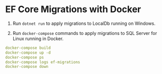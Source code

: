 # EF Core Migrations with Docker

1. Run `dotnet run` to apply migrations to LocalDb running on Windows.

2. Run `docker-compose` commands to apply migrations to SQL Server for Linux running in Docker.

```yml
docker-compose build
docker-compose up -d
docker-compose ps
docker-compose logs ef-migrations
docker-compose down
```